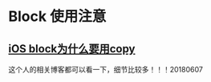 # Block 使用注意


## [iOS block为什么要用copy](http://blog.sina.com.cn/s/blog_14679a7d20102x35n.html)

这个人的相关博客都可以看一下，细节比较多！！！20180607

